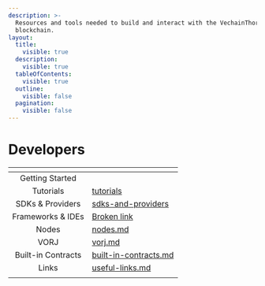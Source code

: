 ```yaml
---
description: >-
  Resources and tools needed to build and interact with the VechainThor
  blockchain.
layout:
  title:
    visible: true
  description:
    visible: true
  tableOfContents:
    visible: true
  outline:
    visible: false
  pagination:
    visible: false
---
```


# Developers

<table data-view="cards"><thead><tr><th align="center"></th><th data-hidden data-card-target data-type="content-ref"></th></tr></thead><tbody><tr><td align="center">Getting Started</td><td></td></tr><tr><td align="center">Tutorials</td><td><a href="tutorials/">tutorials</a></td></tr><tr><td align="center">SDKs &#x26; Providers</td><td><a href="sdks-and-providers/">sdks-and-providers</a></td></tr><tr><td align="center">Frameworks &#x26; IDEs</td><td><a href="broken-reference">Broken link</a></td></tr><tr><td align="center">Nodes</td><td><a href="nodes.md">nodes.md</a></td></tr><tr><td align="center">VORJ</td><td><a href="vorj.md">vorj.md</a></td></tr><tr><td align="center">Built-in Contracts</td><td><a href="built-in-contracts.md">built-in-contracts.md</a></td></tr><tr><td align="center">Links</td><td><a href="useful-links.md">useful-links.md</a></td></tr><tr><td align="center"></td><td></td></tr></tbody></table>
